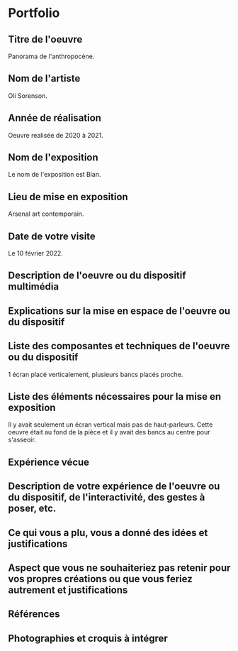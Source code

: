# Portfolio

## Titre de l'oeuvre

 Panorama de l'anthropocène.
 
## Nom de l'artiste

Oli Sorenson.

## Année de réalisation

Oeuvre realisée de 2020 à 2021.

## Nom de l'exposition

Le nom de l'exposition est Bian.

## Lieu de mise en exposition

Arsenal art contemporain.

## Date de votre visite

Le 10 février 2022.

## Description de l'oeuvre ou du dispositif multimédia



## Explications sur la mise en espace de l'oeuvre ou du dispositif



## Liste des composantes et techniques de l'oeuvre ou du dispositif

1 écran placé verticalement, plusieurs bancs placés proche.

## Liste des éléments nécessaires pour la mise en exposition

Il y avait seulement un écran vertical mais pas de haut-parleurs. Cette oeuvre était au fond de la pièce et il y avait des bancs au centre pour s'asseoir.

## Expérience vécue



## Description de votre expérience de l'oeuvre ou du dispositif, de l'interactivité, des gestes à poser, etc.


## Ce qui vous a plu, vous a donné des idées et justifications


## Aspect que vous ne souhaiteriez pas retenir pour vos propres créations ou que vous feriez autrement et justifications


## Références


## Photographies et croquis à intégrer



